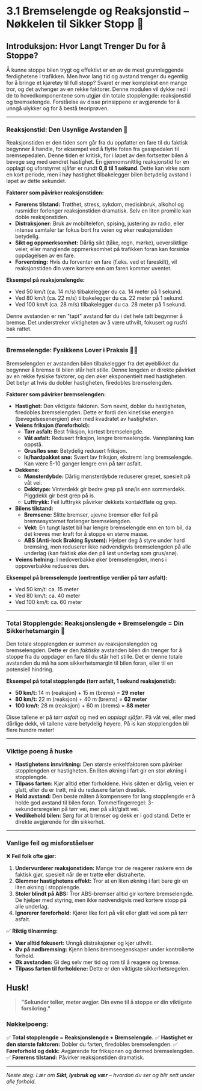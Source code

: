# 3.1 Bremselengde og Reaksjonstid – Nøkkelen til Sikker Stopp 🛑

## Introduksjon: Hvor Langt Trenger Du for å Stoppe?

Å kunne stoppe bilen trygt og effektivt er en av de mest grunnleggende ferdighetene i trafikken. Men hvor lang tid og avstand trenger du egentlig for å bringe et kjøretøy til full stopp? Svaret er mer komplekst enn mange tror, og det avhenger av en rekke faktorer. Denne modulen vil dykke ned i de to hovedkomponentene som utgjør din totale stopplengde: reaksjonstid og bremselengde. Forståelse av disse prinsippene er avgjørende for å unngå ulykker og for å bestå teoriprøven.

---

### Reaksjonstid: Den Usynlige Avstanden 🧠

Reaksjonstiden er den tiden som går fra du oppfatter en fare til du faktisk begynner å handle, for eksempel ved å flytte foten fra gasspedalen til bremsepedalen. Denne tiden er kritisk, for i løpet av den fortsetter bilen å bevege seg med uendret hastighet. En gjennomsnittlig reaksjonstid for en opplagt og uforstyrret sjåfør er rundt **0,8 til 1 sekund**. Dette kan virke som en kort periode, men i høy hastighet tilbakelegger bilen betydelig avstand i løpet av dette sekundet.

**Faktorer som påvirker reaksjonstiden:**

-   **Førerens tilstand:** Trøtthet, stress, sykdom, medisinbruk, alkohol og rusmidler forlenger reaksjonstiden dramatisk. Selv en liten promille kan doble reaksjonstiden.
-   **Distraksjoner:** Bruk av mobiltelefon, spising, justering av radio, eller intense samtaler tar fokus bort fra veien og øker reaksjonstiden betydelig.
-   **Sikt og oppmerksomhet:** Dårlig sikt (tåke, regn, mørke), uoversiktlige veier, eller manglende oppmerksomhet på trafikken foran kan forsinke oppdagelsen av en fare.
-   **Forventning:** Hvis du forventer en fare (f.eks. ved et fareskilt), vil reaksjonstiden din være kortere enn om faren kommer uventet.

**Eksempel på reaksjonslengde:**

-   Ved 50 km/t (ca. 14 m/s) tilbakelegger du ca. 14 meter på 1 sekund.
-   Ved 80 km/t (ca. 22 m/s) tilbakelegger du ca. 22 meter på 1 sekund.
-   Ved 100 km/t (ca. 28 m/s) tilbakelegger du ca. 28 meter på 1 sekund.

Denne avstanden er ren "tapt" avstand før du i det hele tatt begynner å bremse. Det understreker viktigheten av å være uthvilt, fokusert og rusfri bak rattet.

---

### Bremselengde: Fysikkens Lover i Praksis 🚗💨

Bremselengden er avstanden bilen tilbakelegger fra det øyeblikket du begynner å bremse til bilen står helt stille. Denne lengden er direkte påvirket av en rekke fysiske faktorer, og den øker eksponentielt med hastigheten. Det betyr at hvis du dobler hastigheten, firedobles bremselengden.

**Faktorer som påvirker bremselengden:**

-   **Hastighet:** Den viktigste faktoren. Som nevnt, dobler du hastigheten, firedobles bremselengden. Dette er fordi den kinetiske energien (bevegelsesenergien) øker med kvadratet av hastigheten.
-   **Veiens friksjon (føreforhold):**  
    -   **Tørr asfalt:** Best friksjon, kortest bremselengde.
    -   **Våt asfalt:** Redusert friksjon, lengre bremselengde. Vannplaning kan oppstå.
    -   **Grus/løs snø:** Betydelig redusert friksjon.
    -   **Is/hardpakket snø:** Svært lav friksjon, ekstremt lang bremselengde. Kan være 5-10 ganger lengre enn på tørr asfalt.
-   **Dekkene:**  
    -   **Mønsterdybde:** Dårlig mønsterdybde reduserer grepet, spesielt på våt vei.
    -   **Dekktype:** Vinterdekk gir bedre grep på snø/is enn sommerdekk. Piggdekk gir best grep på is.
    -   **Lufttrykk:** Feil lufttrykk påvirker dekkets kontaktflate og grep.
-   **Bilens tilstand:**  
    -   **Bremsene:** Slitte bremser, ujevne bremser eller feil på bremsesystemet forlenger bremselengden.
    -   **Vekt:** En tungt lastet bil har lengre bremselengde enn en tom bil, da det kreves mer kraft for å stoppe en større masse.
    -   **ABS (Anti-lock Braking System):** Hjelper deg å styre under hard bremsing, men reduserer ikke nødvendigvis bremselengden på alle underlag (kan faktisk øke den på løst underlag som grus/snø).
-   **Veiens helning:** I nedoverbakke øker bremselengden, mens i oppoverbakke reduseres den.

**Eksempel på bremselengde (omtrentlige verdier på tørr asfalt):**

-   Ved 50 km/t: ca. 15 meter
-   Ved 80 km/t: ca. 40 meter
-   Ved 100 km/t: ca. 60 meter

---

### Total Stopplengde: Reaksjonslengde + Bremselengde = Din Sikkerhetsmargin 📏

Den totale stopplengden er summen av reaksjonslengden og bremselengden. Dette er den *faktiske* avstanden bilen din trenger for å stoppe fra du oppdager en fare til du står helt stille. Det er denne totale avstanden du må ha som sikkerhetsmargin til bilen foran, eller til en potensiell hindring.

**Eksempel på total stopplengde (tørr asfalt, 1 sekund reaksjonstid):**

-   **50 km/t:** 14 m (reaksjon) + 15 m (brems) = **29 meter**
-   **80 km/t:** 22 m (reaksjon) + 40 m (brems) = **62 meter**
-   **100 km/t:** 28 m (reaksjon) + 60 m (brems) = **88 meter**

Disse tallene er på *tørr asfalt* og med en *opplagt sjåfør*. På våt vei, eller med dårlige dekk, vil tallene være betydelig høyere. På is kan stopplengden bli flere hundre meter!

---

### Viktige poeng å huske

-   **Hastighetens innvirkning:** Den største enkeltfaktoren som påvirker stopplengden er hastigheten. En liten økning i fart gir en stor økning i stopplengde.
-   **Tilpass farten:** Kjør alltid etter forholdene. Hvis sikten er dårlig, veien er glatt, eller du er trøtt, må du redusere farten drastisk.
-   **Hold avstand:** Den beste måten å kompensere for lang stopplengde er å holde god avstand til bilen foran. Tommelfingerregel: 3-sekundersregelen på tørr vei, mer på våt/glatt vei.
-   **Vedlikehold bilen:** Sørg for at bremser og dekk er i god stand. Dette er direkte avgjørende for din sikkerhet.

---

### Vanlige feil og misforståelser

❌ **Feil folk ofte gjør:**
1.  **Undervurderer reaksjonstiden:** Mange tror de reagerer raskere enn de faktisk gjør, spesielt når de er trøtte eller distraherte.
2.  **Glemmer hastighetens effekt:** Tror at en liten økning i fart bare gir en liten økning i stopplengde.
3.  **Stoler blindt på ABS:** Tror ABS-bremser alltid gir kortere bremselengde. De hjelper med styring, men ikke nødvendigvis med kortere stopp på alle underlag.
4.  **Ignorerer føreforhold:** Kjører like fort på våt eller glatt vei som på tørr asfalt.

✅ **Riktig tilnærming:**
-   **Vær alltid fokusert:** Unngå distraksjoner og kjør uthvilt.
-   **Øv på nødbremsing:** Kjenn bilens bremseegenskaper under kontrollerte forhold.
-   **Øk avstanden:** Gi deg selv mer tid og rom til å reagere og bremse.
-   **Tilpass farten til forholdene:** Dette er den viktigste sikkerhetsregelen.

## Husk!

> **"Sekunder teller, meter avgjør. Din evne til å stoppe er din viktigste forsikring."**

### Nøkkelpoeng:
✅ **Total stopplengde = Reaksjonslengde + Bremselengde.**
✅ **Hastighet er den største faktoren:** Dobler du farten, firedobles bremselengden.
✅ **Føreforhold og dekk:** Avgjørende for friksjonen og dermed bremselengden.
✅ **Førerens tilstand:** Påvirker reaksjonstiden dramatisk.

---

*Neste steg: Lær om **Sikt, lysbruk og vær** – hvordan du ser og blir sett under alle forhold.*